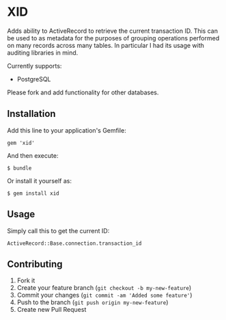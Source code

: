# XID

Adds ability to ActiveRecord to retrieve the current transaction ID. This can be used to as metadata
for the purposes of grouping operations performed on many records across many tables. In particular I
had its usage with auditing libraries in mind.

Currently supports:

- PostgreSQL

Please fork and add functionality for other databases.

## Installation

Add this line to your application's Gemfile:

    gem 'xid'

And then execute:

    $ bundle

Or install it yourself as:

    $ gem install xid 

## Usage

Simply call this to get the current ID:

    ActiveRecord::Base.connection.transaction_id


## Contributing

1. Fork it
2. Create your feature branch (`git checkout -b my-new-feature`)
3. Commit your changes (`git commit -am 'Added some feature'`)
4. Push to the branch (`git push origin my-new-feature`)
5. Create new Pull Request
